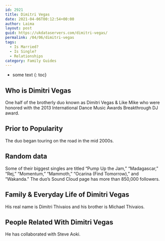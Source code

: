 ```yaml
---
id: 2921
title: Dimitri Vegas
date: 2021-04-06T00:12:54+00:00
author: Laima
layout: post
guid: https://ukdataservers.com/dimitri-vegas/
permalink: /04/06/dimitri-vegas
tags:
  - Is Married?
  - Is Single?
  - Relationships
category: Family Guides
---
```


* some text
{: toc}


## Who is Dimitri Vegas
                  
                  
                  
One half of the brotherly duo known as Dimitri Vegas & Like Mike who were honored with the 2013 International Dance Music Awards Breakthrough DJ award.
                  
              
            
              
            
                
                
                
## Prior to Popularity
                  
                  
                  
The duo began touring on the road in the mid 2000s.
                  
              
            
              
            
                
                
                
## Random data
                  
                  
                  
Some of their biggest singles are titled &#8220;Pump Up the Jam,&#8221; &#8220;Madagascar,&#8221; &#8220;Rej,&#8221; &#8220;Momentum,&#8221; &#8220;Mammoth,&#8221; &#8220;Ocarina (Find Tomorrow),&#8221; and &#8220;Wakanda.&#8221; The duo&#8217;s Sound Cloud page has more than 850,000 followers.
                  
              
            
              
            
                
                
                
## Family & Everyday Life of Dimitri Vegas
                  
                  
                  
His real name is Dimitri Thivaios and his brother is Michael Thivaios.
                  
              
            
              
            
                
                
                
## People Related With Dimitri Vegas
                  
                  
                  
He has collaborated with Steve Aoki.
                  
              
            
              
            
                
              
            
              
              
            
            
              
            
          
          
          